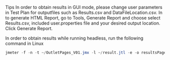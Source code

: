 Tips
In order to obtain results in GUI mode, please change user parameters in Test Plan for outputfiles such as Results.csv and DataFileLocation.csv.
In to generate HTML Report, go to Tools, Generate Report and choose select Results.csv, included user.properties file and your desired output location.
Click Generate Report.


In order to obtain results while running headless, run the following command in Linux

```java
jmeter -f -n -t ~/OutletPages_V01.jmx -l ~/result.jtl -e -o resultsPage
```

